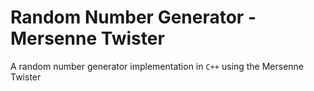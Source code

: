 # Random Number Generator - Mersenne Twister
A random number generator implementation in `C++` using the Mersenne Twister
